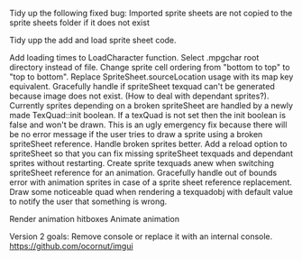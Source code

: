 Tidy up the following fixed bug: Imported sprite sheets are not copied to the sprite sheets folder if it does not exist

Tidy upp the add and load sprite sheet code.

Add loading times to LoadCharacter function.
Select .mpgchar root directory instead of file.
Change sprite cell ordering from "bottom to top" to "top to bottom".
Replace SpriteSheet.sourceLocation usage with its map key equivalent.
Gracefully handle if spriteSheet texquad can't be generated because image does not exist. (How to deal with dependant sprites?).
Currently sprites depending on a broken spriteSheet are handled by a newly made TexQuad::init boolean. If a texQuad is not set then the init boolean is false and won't be drawn. This is an ugly emergency fix because there will be no error message if the user tries to draw a sprite using a broken spriteSheet reference. Handle broken sprites better.
Add a reload option to spriteSheet so that you can fix missing spriteSheet texquads and dependant sprites without restarting.
Create sprite texquads anew when switching spriteSheet reference for an animation.
Gracefully handle out of bounds error with animation sprites in case of a sprite sheet reference replacement.
Draw some noticeable quad when rendering a texquadobj with default value to notify the user that something is wrong.

Render animation hitboxes
Animate animation

Version 2 goals:
Remove console or replace it with an internal console. https://github.com/ocornut/imgui
